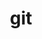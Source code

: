 ---
title: "git"
layout: cache
categories: [package, develop-2025-04-06]
meta: {"compilers": ["apple-clang@16.0.0", "gcc@10.5.0", "gcc@11.1.0", "gcc@11.4.0", "gcc@12.4.0", "gcc@13.2.0", "gcc@13.3.0", "gcc@7.5.0", "intel-oneapi-compilers@2025.1.0"], "num_specs": 14, "num_specs_by_stack": {"aws-pcluster-neoverse_v1": 1, "data-vis-sdk": 1, "developer-tools-aarch64-linux-gnu": 1, "developer-tools-darwin": 1, "developer-tools-x86_64_v3-linux-gnu": 1, "e4s": 2, "e4s-neoverse-v2": 1, "e4s-oneapi": 1, "e4s-rocm-external": 1, "hep": 3, "ml-darwin-aarch64-mps": 1, "ml-linux-aarch64-cpu": 1, "ml-linux-aarch64-cuda": 1, "ml-linux-x86_64-cpu": 1, "ml-linux-x86_64-cuda": 1, "ml-linux-x86_64-rocm": 1, "radiuss": 1, "root": 14}, "oss": ["amzn2", "centos7", "rhel8", "sequoia", "ubuntu18.04", "ubuntu20.04", "ubuntu22.04", "ubuntu24.04"], "platforms": ["darwin", "linux"], "stacks": ["aws-pcluster-neoverse_v1", "data-vis-sdk", "developer-tools-aarch64-linux-gnu", "developer-tools-darwin", "developer-tools-x86_64_v3-linux-gnu", "e4s", "e4s-neoverse-v2", "e4s-oneapi", "e4s-rocm-external", "hep", "ml-darwin-aarch64-mps", "ml-linux-aarch64-cpu", "ml-linux-aarch64-cuda", "ml-linux-x86_64-cpu", "ml-linux-x86_64-cuda", "ml-linux-x86_64-rocm", "radiuss", "root"], "targets": ["aarch64", "neoverse_v1", "neoverse_v2", "x86_64_v3"], "versions": ["2.48.1"]}
spec_details: [{"compiler": "apple-clang@16.0.0", "hash": "4kxkgaoleffabgoinnpusgqn4p5wf67g", "os": "sequoia", "platform": "darwin", "size": "-", "stacks": ["developer-tools-darwin", "ml-darwin-aarch64-mps", "root"], "target": "aarch64", "variants": ["build_system=autotools", "+man", "+nls", "+perl", "+subtree", "~svn", "~tcltk"], "versions": ["2.48.1"]}, {"compiler": "gcc@11.4.0", "hash": "7mzrb7ah2h23p5tl5rfuvmcijtezaihi", "os": "ubuntu22.04", "platform": "linux", "size": "-", "stacks": ["e4s", "hep", "root"], "target": "x86_64_v3", "variants": ["build_system=autotools", "+man", "+nls", "+perl", "+subtree", "~svn", "~tcltk"], "versions": ["2.48.1"]}, {"compiler": "gcc@13.2.0", "hash": "ahvseimq3uerdetflni5w2gz3xtkii6x", "os": "ubuntu24.04", "platform": "linux", "size": "-", "stacks": ["ml-linux-x86_64-cpu", "ml-linux-x86_64-cuda", "ml-linux-x86_64-rocm", "root"], "target": "x86_64_v3", "variants": ["build_system=autotools", "+man", "+nls", "+perl", "+subtree", "~svn", "~tcltk"], "versions": ["2.48.1"]}, {"compiler": "gcc@11.4.0", "hash": "eebycxzjoerxlrgqbwzfokpuld3c2qat", "os": "ubuntu22.04", "platform": "linux", "size": "-", "stacks": ["e4s", "e4s-rocm-external", "root"], "target": "x86_64_v3", "variants": ["build_system=autotools", "+man", "+nls", "+perl", "+subtree", "~svn", "~tcltk"], "versions": ["2.48.1"]}, {"compiler": "gcc@12.4.0", "hash": "eh7wa6vmokzc4kbyrqrgh6jyoqef6t3k", "os": "amzn2", "platform": "linux", "size": "-", "stacks": ["aws-pcluster-neoverse_v1", "root"], "target": "neoverse_v1", "variants": ["build_system=autotools", "+man", "+nls", "+perl", "+subtree", "~svn", "~tcltk"], "versions": ["2.48.1"]}, {"compiler": "gcc@13.2.0", "hash": "iseghvtv4nczhtv2754s2vrlbmfihrrh", "os": "ubuntu24.04", "platform": "linux", "size": "-", "stacks": ["ml-linux-aarch64-cpu", "ml-linux-aarch64-cuda", "root"], "target": "aarch64", "variants": ["build_system=autotools", "+man", "+nls", "+perl", "+subtree", "~svn", "~tcltk"], "versions": ["2.48.1"]}, {"compiler": "gcc@11.4.0", "hash": "m5ggfvr2tut24i7vhb4v7h6dvun4pskd", "os": "ubuntu22.04", "platform": "linux", "size": "-", "stacks": ["e4s-neoverse-v2", "root"], "target": "neoverse_v2", "variants": ["build_system=autotools", "+man", "+nls", "+perl", "+subtree", "~svn", "~tcltk"], "versions": ["2.48.1"]}, {"compiler": "gcc@13.3.0", "hash": "mjhz5fetaf3ru7l26cj2xgr6jy3rgoma", "os": "rhel8", "platform": "linux", "size": "-", "stacks": ["developer-tools-aarch64-linux-gnu", "root"], "target": "aarch64", "variants": ["build_system=autotools", "+man", "+nls", "+perl", "+subtree", "~svn", "~tcltk"], "versions": ["2.48.1"]}, {"compiler": "gcc@11.4.0", "hash": "n25v33irm3awghuydpeshoubn22bmqpp", "os": "ubuntu22.04", "platform": "linux", "size": "-", "stacks": ["hep", "root"], "target": "x86_64_v3", "variants": ["build_system=autotools", "+man", "+nls", "+perl", "+subtree", "~svn", "~tcltk"], "versions": ["2.48.1"]}, {"compiler": "intel-oneapi-compilers@2025.1.0", "hash": "nwvoi7nufywhbpahna4gpcpqmzvsm3uo", "os": "ubuntu22.04", "platform": "linux", "size": "-", "stacks": ["e4s-oneapi", "root"], "target": "x86_64_v3", "variants": ["build_system=autotools", "+man", "+nls", "+perl", "+subtree", "~svn", "~tcltk"], "versions": ["2.48.1"]}, {"compiler": "gcc@11.4.0", "hash": "ppg6zqvc4mhs2oy73qnfetxuvuq2twm2", "os": "ubuntu22.04", "platform": "linux", "size": "-", "stacks": ["hep", "root"], "target": "x86_64_v3", "variants": ["build_system=autotools", "+man", "+nls", "+perl", "+subtree", "~svn", "~tcltk"], "versions": ["2.48.1"]}, {"compiler": "gcc@7.5.0", "hash": "s5gncwbpvlbq2y45jdqnkua6k6yirbcp", "os": "ubuntu18.04", "platform": "linux", "size": "-", "stacks": ["radiuss", "root"], "target": "x86_64_v3", "variants": ["build_system=autotools", "+man", "+nls", "+perl", "+subtree", "~svn", "~tcltk"], "versions": ["2.48.1"]}, {"compiler": "gcc@10.5.0", "hash": "way4rwgj2s7n5e2xl64e7ylv7ctr7u4w", "os": "centos7", "platform": "linux", "size": "-", "stacks": ["developer-tools-x86_64_v3-linux-gnu", "root"], "target": "x86_64_v3", "variants": ["build_system=autotools", "+man", "+nls", "+perl", "+subtree", "~svn", "~tcltk"], "versions": ["2.48.1"]}, {"compiler": "gcc@11.1.0", "hash": "zver62m4jmsi5n5ysr6im6qggurxe6fc", "os": "ubuntu20.04", "platform": "linux", "size": "-", "stacks": ["data-vis-sdk", "root"], "target": "x86_64_v3", "variants": ["build_system=autotools", "+man", "+nls", "+perl", "+subtree", "~svn", "~tcltk"], "versions": ["2.48.1"]}]
---